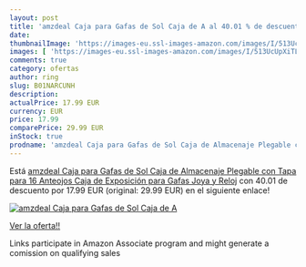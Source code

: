 ```yaml
---
layout: post
title: 'amzdeal Caja para Gafas de Sol Caja de A al 40.01 % de descuento'
date: 
thumbnailImage: 'https://images-eu.ssl-images-amazon.com/images/I/513UcUpXiTL._SL200_.jpg'
images: [ 'https://images-eu.ssl-images-amazon.com/images/I/513UcUpXiTL._SL200_.jpg' ]
comments: true
category: ofertas
author: ring
slug: B01NARCUNH
description:
actualPrice: 17.99 EUR
currency: EUR
price: 17.99
comparePrice: 29.99 EUR
inStock: true
prodname: 'amzdeal Caja para Gafas de Sol Caja de Almacenaje Plegable con Tapa para 16 Anteojos  Caja de Exposición para Gafas  Joya y Reloj'
---
```


Está [amzdeal Caja para Gafas de Sol Caja de Almacenaje Plegable con Tapa para 16 Anteojos  Caja de Exposición para Gafas  Joya y Reloj](https://www.amazon.es/dp/B01NARCUNH/?tag=tolees-21) con 40.01 de descuento por 17.99 EUR (original: 29.99 EUR) en el siguiente enlace!

[![amzdeal Caja para Gafas de Sol Caja de A](https://images-eu.ssl-images-amazon.com/images/I/513UcUpXiTL._SL200_.jpg)](https://www.amazon.es/dp/B01NARCUNH/?tag=tolees-21)

[Ver la oferta!!](https://www.amazon.es/dp/B01NARCUNH/?tag=tolees-21)

Links participate in Amazon Associate program and might generate a comission on qualifying sales


